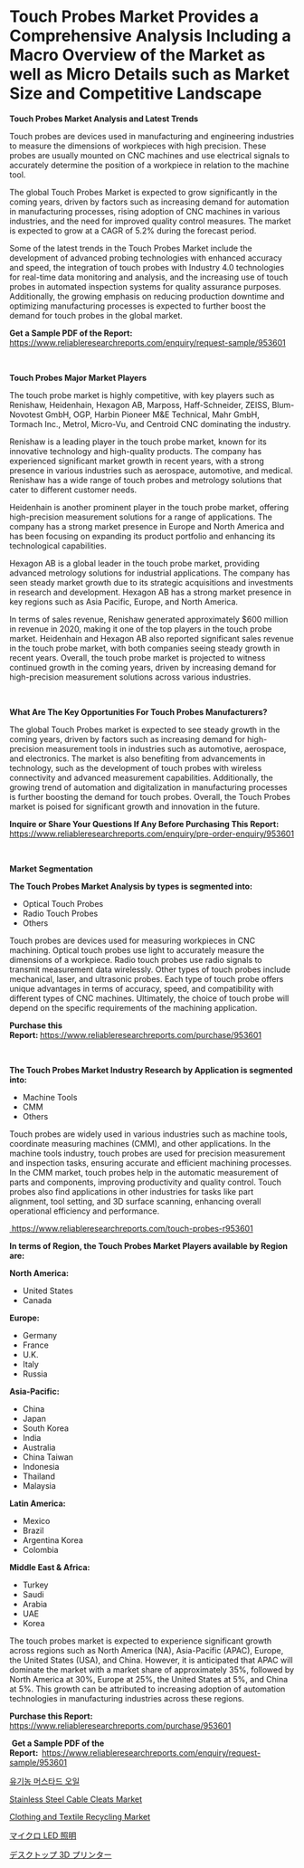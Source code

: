 <p><h1>Touch Probes Market Provides a Comprehensive Analysis Including a Macro Overview of the Market as well as Micro Details such as Market Size and Competitive Landscape</h1></p><p><strong>Touch Probes Market Analysis and Latest Trends</strong></p>
<p><p>Touch probes are devices used in manufacturing and engineering industries to measure the dimensions of workpieces with high precision. These probes are usually mounted on CNC machines and use electrical signals to accurately determine the position of a workpiece in relation to the machine tool.</p><p>The global Touch Probes Market is expected to grow significantly in the coming years, driven by factors such as increasing demand for automation in manufacturing processes, rising adoption of CNC machines in various industries, and the need for improved quality control measures. The market is expected to grow at a CAGR of 5.2% during the forecast period.</p><p>Some of the latest trends in the Touch Probes Market include the development of advanced probing technologies with enhanced accuracy and speed, the integration of touch probes with Industry 4.0 technologies for real-time data monitoring and analysis, and the increasing use of touch probes in automated inspection systems for quality assurance purposes. Additionally, the growing emphasis on reducing production downtime and optimizing manufacturing processes is expected to further boost the demand for touch probes in the global market.</p></p>
<p><strong>Get a Sample PDF of the Report:&nbsp;</strong> <a href="https://www.reliableresearchreports.com/enquiry/request-sample/953601">https://www.reliableresearchreports.com/enquiry/request-sample/953601</a></p>
<p>&nbsp;</p>
<p><strong>Touch Probes Major Market Players</strong></p>
<p><p>The touch probe market is highly competitive, with key players such as Renishaw, Heidenhain, Hexagon AB, Marposs, Haff-Schneider, ZEISS, Blum-Novotest GmbH, OGP, Harbin Pioneer M&E Technical, Mahr GmbH, Tormach Inc., Metrol, Micro-Vu, and Centroid CNC dominating the industry. </p><p>Renishaw is a leading player in the touch probe market, known for its innovative technology and high-quality products. The company has experienced significant market growth in recent years, with a strong presence in various industries such as aerospace, automotive, and medical. Renishaw has a wide range of touch probes and metrology solutions that cater to different customer needs.</p><p>Heidenhain is another prominent player in the touch probe market, offering high-precision measurement solutions for a range of applications. The company has a strong market presence in Europe and North America and has been focusing on expanding its product portfolio and enhancing its technological capabilities.</p><p>Hexagon AB is a global leader in the touch probe market, providing advanced metrology solutions for industrial applications. The company has seen steady market growth due to its strategic acquisitions and investments in research and development. Hexagon AB has a strong market presence in key regions such as Asia Pacific, Europe, and North America.</p><p>In terms of sales revenue, Renishaw generated approximately $600 million in revenue in 2020, making it one of the top players in the touch probe market. Heidenhain and Hexagon AB also reported significant sales revenue in the touch probe market, with both companies seeing steady growth in recent years. Overall, the touch probe market is projected to witness continued growth in the coming years, driven by increasing demand for high-precision measurement solutions across various industries.</p></p>
<p>&nbsp;</p>
<p><strong>What Are The Key Opportunities For Touch Probes Manufacturers?</strong></p>
<p><p>The global Touch Probes market is expected to see steady growth in the coming years, driven by factors such as increasing demand for high-precision measurement tools in industries such as automotive, aerospace, and electronics. The market is also benefiting from advancements in technology, such as the development of touch probes with wireless connectivity and advanced measurement capabilities. Additionally, the growing trend of automation and digitalization in manufacturing processes is further boosting the demand for touch probes. Overall, the Touch Probes market is poised for significant growth and innovation in the future.</p></p>
<p><strong>Inquire or Share Your Questions If Any Before Purchasing This Report:</strong> <a href="https://www.reliableresearchreports.com/enquiry/pre-order-enquiry/953601">https://www.reliableresearchreports.com/enquiry/pre-order-enquiry/953601</a></p>
<p>&nbsp;</p>
<p><strong>Market Segmentation</strong></p>
<p><strong>The Touch Probes Market Analysis by types is segmented into:</strong></p>
<p><ul><li>Optical Touch Probes</li><li>Radio Touch Probes</li><li>Others</li></ul></p>
<p><p>Touch probes are devices used for measuring workpieces in CNC machining. Optical touch probes use light to accurately measure the dimensions of a workpiece. Radio touch probes use radio signals to transmit measurement data wirelessly. Other types of touch probes include mechanical, laser, and ultrasonic probes. Each type of touch probe offers unique advantages in terms of accuracy, speed, and compatibility with different types of CNC machines. Ultimately, the choice of touch probe will depend on the specific requirements of the machining application.</p></p>
<p><strong>Purchase this Report:&nbsp;</strong><a href="https://www.reliableresearchreports.com/purchase/953601">https://www.reliableresearchreports.com/purchase/953601</a></p>
<p>&nbsp;</p>
<p><strong>The Touch Probes Market Industry Research by Application is segmented into:</strong></p>
<p><ul><li>Machine Tools</li><li>CMM</li><li>Others</li></ul></p>
<p><p>Touch probes are widely used in various industries such as machine tools, coordinate measuring machines (CMM), and other applications. In the machine tools industry, touch probes are used for precision measurement and inspection tasks, ensuring accurate and efficient machining processes. In the CMM market, touch probes help in the automatic measurement of parts and components, improving productivity and quality control. Touch probes also find applications in other industries for tasks like part alignment, tool setting, and 3D surface scanning, enhancing overall operational efficiency and performance.</p></p>
<p><a href="https://www.reliableresearchreports.com/touch-probes-r953601">&nbsp;https://www.reliableresearchreports.com/touch-probes-r953601</a></p>
<p><strong>In terms of Region, the Touch Probes Market Players available by Region are:</strong></p>
<p>
    <p> <strong> North America: </strong>
        <ul>
            <li>United States</li>
            <li>Canada</li>
        </ul>
        </p> 
    <p> <strong> Europe: </strong>
        <ul>
            <li>Germany</li>
            <li>France</li>
            <li>U.K.</li>
            <li>Italy</li>
            <li>Russia</li>
        </ul>
        </p> 
    <p> <strong> Asia-Pacific: </strong>
        <ul>
            <li>China</li>
            <li>Japan</li>
            <li>South Korea</li>
            <li>India</li>
            <li>Australia</li>
            <li>China Taiwan</li>
            <li>Indonesia</li>
            <li>Thailand</li>
            <li>Malaysia</li>
        </ul>
        </p> 
    <p> <strong> Latin America: </strong>
        <ul>
            <li>Mexico</li>
            <li>Brazil</li>
            <li>Argentina Korea</li>
            <li>Colombia</li>
        </ul>
        </p> 
    <p> <strong> Middle East & Africa: </strong>
        <ul>
            <li>Turkey</li>
            <li>Saudi</li>
            <li>Arabia</li>
            <li>UAE</li>
            <li>Korea</li>
        </ul>
    </p>
    </p>
<p><p>The touch probes market is expected to experience significant growth across regions such as North America (NA), Asia-Pacific (APAC), Europe, the United States (USA), and China. However, it is anticipated that APAC will dominate the market with a market share of approximately 35%, followed by North America at 30%, Europe at 25%, the United States at 5%, and China at 5%. This growth can be attributed to increasing adoption of automation technologies in manufacturing industries across these regions.</p></p>
<p><strong>Purchase this Report: </strong><a href="https://www.reliableresearchreports.com/purchase/953601">https://www.reliableresearchreports.com/purchase/953601</a></p>
<p>&nbsp;<strong>Get a Sample PDF of the Report:&nbsp;&nbsp;</strong><a href="https://www.reliableresearchreports.com/enquiry/request-sample/953601">https://www.reliableresearchreports.com/enquiry/request-sample/953601</a></p>
<p><strong></strong></p>
<p><p><a href="https://github.com/khytkeqagplkzqvh/Market-Research-Report-List-2/blob/main/231748252787.md">유기농 머스타드 오일</a></p><p><a href="https://www.linkedin.com/pulse/stainless-steel-cable-cleats-market-furnishes-information-pkyoc?trackingId=9j1QzqdTonB4zV42NbfH5Q%3D%3D">Stainless Steel Cable Cleats Market</a></p><p><a href="https://www.linkedin.com/pulse/clothing-textile-recycling-market-size-examines-its-scope-12mhe?trackingId=ACjqXQzndoftSRVUCRguUA%3D%3D">Clothing and Textile Recycling Market</a></p><p><a href="https://github.com/bucuel854722/Market-Research-Report-List-2/blob/main/266944155066.md">マイクロ LED 照明</a></p><p><a href="https://github.com/AriMuller2009/Market-Research-Report-List-1/blob/main/561473955067.md">デスクトップ 3D プリンター</a></p></p>